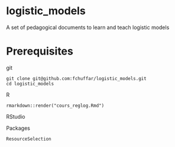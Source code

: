 # logistic_models
A set of pedagogical documents to learn and teach logistic models

# Prerequisites

git

```
git clone git@github.com:fchuffar/logistic_models.git
cd logistic_models
```

R 

```
rmarkdown::render("cours_reglog.Rmd")
```

RStudio


Packages 

```
ResourceSelection

```
